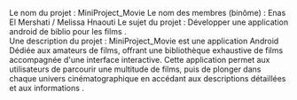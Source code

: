 Le nom du projet : MiniProject_Movie
Le nom des membres (binôme) : Enas El Mershati / Melissa Hnaouti 
Le sujet du projet : Développer une application android de biblio pour les  films .   
Une description du projet : MiniProject_Movie  est une application Android Dédiée aux amateurs de films, offrant une bibliothèque exhaustive de films accompagnée 
d'une interface  interactive. Cette application permet aux utilisateurs de parcourir une multitude de films, puis de plonger dans chaque univers cinématographique 
en accédant aux descriptions détaillées et aux informations .

